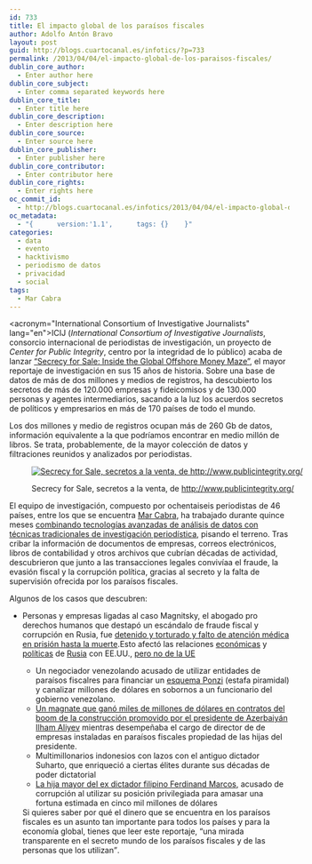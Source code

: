 ```yaml
---
id: 733
title: El impacto global de los paraísos fiscales
author: Adolfo Antón Bravo
layout: post
guid: http://blogs.cuartocanal.es/infotics/?p=733
permalink: /2013/04/04/el-impacto-global-de-los-paraisos-fiscales/
dublin_core_author:
  - Enter author here
dublin_core_subject:
  - Enter comma separated keywords here
dublin_core_title:
  - Enter title here
dublin_core_description:
  - Enter description here
dublin_core_source:
  - Enter source here
dublin_core_publisher:
  - Enter publisher here
dublin_core_contributor:
  - Enter contributor here
dublin_core_rights:
  - Enter rights here
oc_commit_id:
  - http://blogs.cuartocanal.es/infotics/2013/04/04/el-impacto-global-de-los-paraisos-fiscales/1365075341
oc_metadata:
  - "{		version:'1.1',		tags: {}	}"
categories:
  - data
  - evento
  - hacktivismo
  - periodismo de datos
  - privacidad
  - social
tags:
  - Mar Cabra
---
```

<acronym="International Consortium of Investigative Journalists" lang="en">ICIJ</acronym> (*International Consortium of Investigative Journalists*, consorcio internacional de periodistas de investigación, un proyecto de *Center for Public Integrity*, centro por la integridad de lo público) acaba de lanzar [&#8220;Secrecy for Sale: Inside the Global Offshore Money Maze&#8221;][1], el mayor reportaje de investigación en sus 15 años de historia. Sobre una base de datos de más de dos millones y medios de registros, ha descubierto los secretos de más de 120.000 empresas y fideicomisos y de 130.000 personas y agentes intermediarios, sacando a la luz los acuerdos secretos de políticos y empresarios en más de 170 países de todo el mundo.

Los dos millones y medio de registros ocupan más de 260 Gb de datos, información equivalente a la que podríamos encontrar en medio millón de libros. Se trata, probablemente, de la mayor colección de datos y filtraciones reunidos y analizados por periodistas.<figure id="attachment_734" style="width: 620px;" class="wp-caption alignnone">

<a href="http://i1.wp.com/blogs.cuartocanal.es/infotics/files/2013/04/secrecyForSale_CPI_Header.jpg" data-rel="lightbox-0" title=""><img src="http://i1.wp.com/blogs.cuartocanal.es/infotics/files/2013/04/secrecyForSale_CPI_Header.jpg?fit=620%2C349" alt="Secrecy for Sale, secretos a la venta, de http://www.publicintegrity.org/" class="size-full wp-image-734" data-recalc-dims="1" /></a><figcaption class="wp-caption-text">Secrecy for Sale, secretos a la venta, de http://www.publicintegrity.org/</figcaption></figure> 

El equipo de investigación, compuesto por ochentaiseis periodistas de 46 países, entre los que se encuentra [Mar Cabra][2], ha trabajado durante quince meses [combinando tecnologías avanzadas de análisis de datos con técnicas tradicionales de investigación periodística][3], pisando el terreno. Tras cribar la información de documentos de empresas, correos electrónicos, libros de contabilidad y otros archivos que cubrían décadas de actividad, descubrieron que junto a las transacciones legales convivíaa el fraude, la evasión fiscal y la corrupción política, gracias al secreto y la falta de supervisión ofrecida por los paraísos fiscales.

Algunos de los casos que descubren:

  * Personas y empresas ligadas al caso Magnitsky, el abogado pro derechos humanos que destapó un escándalo de fraude fiscal y corrupción en Rusia, fue [detenido y torturado y falto de atención médica en prisión hasta la muerte][4].Esto afectó las relaciones [económicas][5] y [políticas][6] de [Rusia][7] con EE.UU., [pero no de la UE][8]</p> 
      * Un negociador venezolando acusado de utilizar entidades de paraísos fiscalres para financiar un [esquema Ponzi][9] (estafa piramidal) y canalizar millones de dólares en sobornos a un funcionario del gobierno venezolano.
      * [Un magnate que ganó miles de millones de dólares en contratos del boom de la construcción promovido por el presidente de Azerbaiyán Ilham Aliyev][10] mientras desempeñaba el cargo de director de de empresas instaladas en paraísos fiscales propiedad de las hijas del presidente.
      * Multimillonarios indonesios con lazos con el antiguo dictador Suharto, que enriqueció a ciertas élites durante sus décadas de poder dictatorial
      * [La hija mayor del ex dictador filipino Ferdinand Marcos][11], acusado de corrupción al utilizar su posición privilegiada para amasar una fortuna estimada en cinco mil millones de dólares</ul> 
    Si quieres saber por qué el dinero que se encuentra en los paraísos fiscales es un asunto tan importante para todos los países y para la economía global, tienes que leer este reportaje, <q>una mirada transparente en el secreto mundo de los paraísos fiscales y de las personas que los utilizan</q>.

 [1]: http://www.icij.org/offshore
 [2]: https://twitter.com/cabralens
 [3]: http://www.icij.org/offshore/how-icijs-project-team-analyzed-offshore-files
 [4]: http://www.eldiario.es/politica/PSOE-CiU-PNV-Gobierno-Rusia_0_71743240.html
 [5]: http://www.eldiario.es/politica/Senado-EEUU-normalizacion-comercio-Rusia_0_76642614.html
 [6]: http://www.eldiario.es/politica/Rusia-prohibe-adopciones-familias-EEUU_0_81891997.html
 [7]: http://www.eldiario.es/internacional/Parlamento-aprueba-respuesta-Acta-Magnitsky_0_79442450.html
 [8]: http://www.eldiario.es/politica/UE-imponer-sanciones-autores-activista_0_49695542.html
 [9]: https://es.wikipedia.org/wiki/Esquema_Ponzi
 [10]: http://www.icij.org/offshore/offshore-companies-provide-link-between-corporate-mogul-and-azerbaijans-president
 [11]: http://www.icij.org/offshore/ferdinand-marcos-daughter-tied-offshore-trust-caribbean